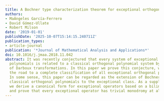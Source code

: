 ```yaml
---
title: A Bochner type characterization theorem for exceptional orthogonal polynomials
authors:
- MaÁngeles García-Ferrero
- David Gómez-Ullate
- Robert Milson
date: '2019-01-01'
publishDate: '2025-10-07T15:14:15.240711Z'
publication_types:
- article-journal
publication: '*Journal of Mathematical Analysis and Applications*'
doi: 10.1016/j.jmaa.2018.11.042
abstract: It was recently conjectured that every system of exceptional orthogonal
  polynomials is related to a classical orthogonal polynomial system by a sequence
  of Darboux transformations. In this paper we prove this conjecture, which paves
  the road to a complete classification of all exceptional orthogonal polynomials.
  In some sense, this paper can be regarded as the extension of Bochner's result for
  classical orthogonal polynomials to the exceptional class. As a supplementary result,
  we derive a canonical form for exceptional operators based on a bilinear formalism,
  and prove that every exceptional operator has trivial monodromy at all primary poles.
---
```

